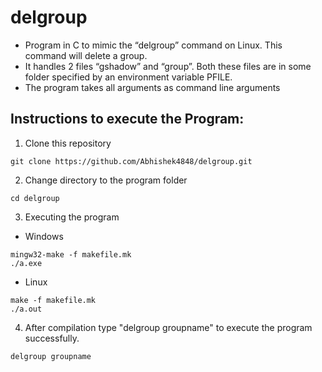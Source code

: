 # delgroup

- Program in C to mimic the “delgroup” command on Linux. This command will delete a group. 
- It handles 2 files “gshadow” and “group”. Both these files are in some folder specified by an environment variable PFILE. 
- The program takes all arguments as command line arguments

## Instructions to execute the Program:
1. Clone this repository 
```
git clone https://github.com/Abhishek4848/delgroup.git
```
2. Change directory to the program folder
```
cd delgroup
```
3. Executing the program
  - Windows
```
mingw32-make -f makefile.mk
./a.exe
```
  - Linux
```
make -f makefile.mk
./a.out
```
4. After compilation type "delgroup groupname" to execute the program successfully.
```
delgroup groupname
```

